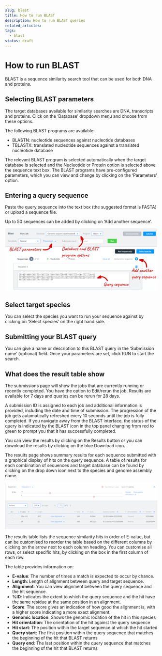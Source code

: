 ```yaml
---
slug: blast
title: How to run BLAST
description: How to run BLAST queries
related_articles:
tags:
  - blast
status: draft
---
```


# How to run BLAST

BLAST is a sequence similarity search tool that can be used for both DNA and proteins. 

## Selecting BLAST parameters

The target databases available for similarity searches are DNA, transcripts and proteins. Click on the ‘Database’ dropdown menu and choose from these options. 

The following BLAST programs are available:
- BLASTN: nucleotide sequences against nucleotide databases 
- TBLASTX: translated nucleotide sequences against a translated nucleotide database

The relevant BLAST program is selected automatically when the target database is selected and the Nucleotide or Protein option is selected above the sequence text box. The BLAST programs have pre-configured parameters, which you can view and change by clicking on the ‘Parameters’ option.

## Entering a query sequence

Paste the query sequence into the text box (the suggested format is FASTA) or upload a sequence file.
 
Up to 50 sequences can be added by clicking on ‘Add another sequence’.

![The BLAST submission page](media/BLAST.png)

## Select target species

You can select the species you want to run your sequence against by clicking on ‘Select species’ on the right hand side.

## Submitting your BLAST query

You can give a name or description to this BLAST query in the ‘Submission name’ (optional) field. Once your parameters are set, click RUN to start the search.

## What does the result table show

The submissions page will show the jobs that are currently running or recently completed. You have the option to Edit/rerun the job. Results are available for 7 days and queries can be rerun for 28 days.

A submission ID is assigned to each job and additional information is provided, including the date and time of submission. The progression of the job gets automatically refreshed every 10 seconds until the job is fully completed. If you navigate away from the BLAST interface, the status of the query is indicated by the BLAST icon in the top panel changing from red to green to prompt you that it has successfully completed.

You can view the results by clicking on the Results button or you can download the results by clicking on the blue Download icon. 

The results page shows summary results for each sequence submitted with a graphical display of hits on the query sequence. A table of results for each combination of sequences and target database can be found by clicking on the drop down icon next to the species and genome assembly name.

![BLAST results page](media/Blast_results.png)

The results table lists the sequence similarity hits in order of E-value, but can be customised to reorder the table based on the different columns by clicking on the arrow next to each column heading. You can customise all rows, or select specific hits, by clicking on the box in the first column of each row.

The table provides information on:
- **E-value**: The number of times a match is expected to occur by chance.
- **Length**: Length of alignment between query and target sequence.
- **Alignment**: You can view alignment between the query sequence and the hit sequence.
- **%ID**: Indicates the extent to which the query sequence and the hit have the same residue at the same position in an alignment. 
- **Score**: The score gives an indication of how good the alignment is, with a higher score indicating a more exact alignment.
- **Genomic location**: Shows the genomic location of the hit in this species
- **Hit orientation**: The orientation of the hit against the query sequence
- **Hit start**: The position within the target sequence at which the hit started
- **Query start**: The first position within the query sequence that matches the beginning of the hit that BLAST returns
- **Query end**: The last position within the query sequence that matches the beginning of the hit that BLAST returns

